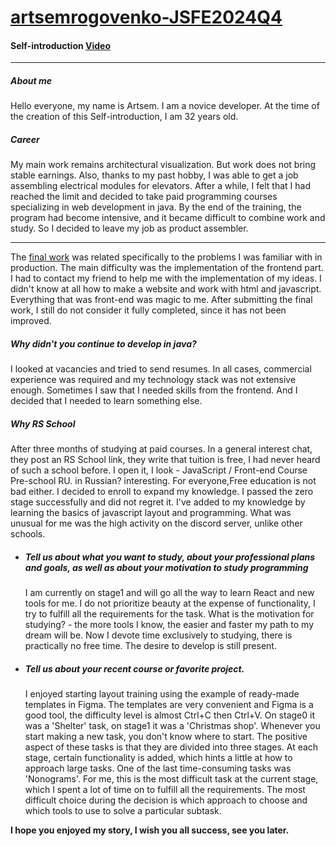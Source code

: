 # [artsemrogovenko-JSFE2024Q4](https://rolling-scopes-school.github.io/artsemrogovenko-JSFE2024Q4/)

#### Self-introduction [Video](https://youtu.be/cTk0TV_icuI)
***
##### __About me__
Hello everyone, my name is Artsem. I am a novice developer. At the time of the creation of this Self-introduction, I am 32 years old.
##### _Сareer_
  My main work remains architectural visualization. But work does not bring stable earnings. Also, thanks to my past hobby, I was able to get a job assembling electrical modules for elevators. After a while, I felt that I had reached the limit and decided to take paid programming courses specializing in web development in java. By the end of the training, the program had become intensive, and it became difficult to combine work and study. So I decided to leave my job as product assembler.

***
  The [final work](https://docs.google.com/document/d/1wDGiCHX6xZ6ycPBtPYfOXS81kUZXJB4uF2UlLIdOllU/edit?usp=sharing) was related specifically to the problems I was familiar with in production. The main difficulty was the implementation of the frontend part. I had to contact my friend to help me with the implementation of my ideas. I didn't know at all how to make a website and work with html and javascript. Everything that was front-end was magic to me. After submitting the final work, I still do not consider it fully completed, since it has not been improved.

##### _Why didn't you continue to develop in java?_
  I looked at vacancies and tried to send resumes. In all cases, commercial experience was required and my technology stack was not extensive enough. Sometimes I saw that I needed skills from the frontend. And I decided that I needed to learn something else.
##### _Why RS School_
  After three months of studying at paid courses. In a general interest chat, they post an RS School link, they write that tuition is free, I had never heard of such a school before. I open it, I look - JavaScript / Front-end Course Pre-school RU. in Russian? interesting. For everyone,Free education is not bad either. I decided to enroll to expand my knowledge. I passed the zero stage successfully and did not regret it. I've added to my knowledge by learning the basics of javascript layout and programming. What was unusual for me was the high activity on the discord server, unlike other schools.

* ##### __Tell us about what you want to study, about your professional plans and goals, as well as about your motivation to study programming__
  I am currently on stage1 and will go all the way to learn React and new tools for me. I do not prioritize beauty at the expense of functionality, I try to fulfill all the requirements for the task. What is the motivation for studying?  - the more tools I know, the easier and faster my path to my dream will be. Now I devote time exclusively to studying, there is practically no free time. The desire to develop is still present.

* ##### __Tell us about your recent course or favorite project.__
  I enjoyed starting layout training using the example of ready-made templates in Figma. The templates are very convenient and Figma is a good tool, the difficulty level is almost Ctrl+C then Ctrl+V. On stage0 it was a 'Shelter' task, on stage1 it was a 'Christmas shop'. Whenever you start making a new task, you don't know where to start. The positive aspect of these tasks is that they are divided into three stages. At each stage, certain functionality is added, which hints a little at how to approach large tasks. One of the last time-consuming tasks was 'Nonograms'. For me, this is the most difficult task at the current stage, which I spent a lot of time on to fulfill all the requirements. The most difficult choice during the decision is which approach to choose and which tools to use to solve a particular subtask.

__I hope you enjoyed my story, I wish you all success, see you later.__